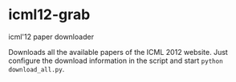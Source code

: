 icml12-grab
===========

icml'12 paper downloader

Downloads all the available papers of the ICML 2012 website.
Just configure the download information in the script and
start `python download_all.py`.
